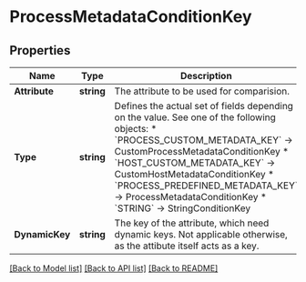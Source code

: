 # ProcessMetadataConditionKey

## Properties

Name | Type | Description | Notes
------------ | ------------- | ------------- | -------------
**Attribute** | **string** | The attribute to be used for comparision. | 
**Type** | **string** | Defines the actual set of fields depending on the value. See one of the following objects:   * &#x60;PROCESS_CUSTOM_METADATA_KEY&#x60; -&gt; CustomProcessMetadataConditionKey  * &#x60;HOST_CUSTOM_METADATA_KEY&#x60; -&gt; CustomHostMetadataConditionKey  * &#x60;PROCESS_PREDEFINED_METADATA_KEY&#x60; -&gt; ProcessMetadataConditionKey  * &#x60;STRING&#x60; -&gt; StringConditionKey   | [optional] 
**DynamicKey** | **string** | The key of the attribute, which need dynamic keys.   Not applicable otherwise, as the attibute itself acts as a key. | 

[[Back to Model list]](../README.md#documentation-for-models) [[Back to API list]](../README.md#documentation-for-api-endpoints) [[Back to README]](../README.md)


